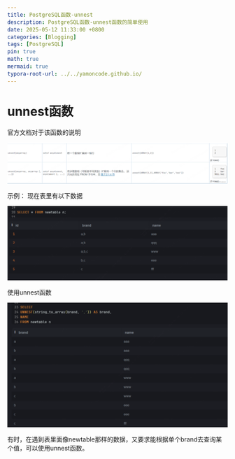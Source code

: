 ```yaml
---
title: PostgreSQL函数-unnest
description: PostgreSQL函数-unnest函数的简单使用
date: 2025-05-12 11:33:00 +0800
categories: [Blogging]
tags: [PostgreSQL]
pin: true
math: true
mermaid: true
typora-root-url: ../../yamoncode.github.io/
---
```


# unnest函数
官方文档对于该函数的说明

![image-20250514150250129](/assets/blog_res/2025-05-14-postgresql-unnset函数.assets/image-20250514150250129.png)

示例：
现在表里有以下数据

![image-20250514151040209](/assets/blog_res/2025-05-14-postgresql-unnset函数.assets/image-20250514151040209.png)

使用unnest函数

![image-20250514151122185](/assets/blog_res/2025-05-14-postgresql-unnset函数.assets/image-20250514151122185.png)

有时，在遇到表里面像newtable那样的数据，又要求能根据单个brand去查询某个值，可以使用unnest函数。

